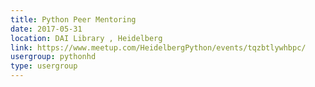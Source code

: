 ```yaml
---
title: Python Peer Mentoring
date: 2017-05-31
location: DAI Library , Heidelberg
link: https://www.meetup.com/HeidelbergPython/events/tqzbtlywhbpc/
usergroup: pythonhd
type: usergroup
---
```

